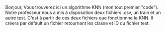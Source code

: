 Bonjour,
Vous trouverez ici un algorithme KNN (mon tout premier "code").
Notre professeur nous a mis à disposotion deux fichiers .csv, un train et un autre test.
C'est à partir de ces deux fichiers que fonctionnne le KNN.
Il créera par défault un fichier retournant les classe et ID du fichier test. 
